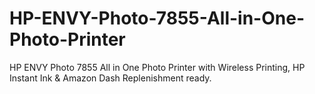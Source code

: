 # HP-ENVY-Photo-7855-All-in-One-Photo-Printer
HP ENVY Photo 7855 All in One Photo Printer with Wireless Printing, HP Instant Ink &amp; Amazon Dash Replenishment ready.
